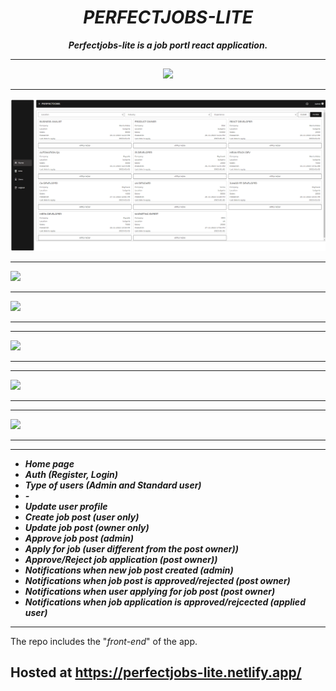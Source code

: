 <h1 align="center"><i>PERFECTJOBS-LITE</i></h1>

**_<p align="center">Perfectjobs-lite is a job portl react application.</p>_**

<hr />

<p align="center">
  <a href="https://perfectjobs-lite.netlify.app/">
    <img src="./home.png" />
    <hr />
    <img src="./imgs/admin-view.png" />
    <hr />
    <img src="./applied-jobs.png" />
    <hr />
    <img src="./user-profile.png" />
    <hr />
    <hr />
    <img src="./posted-jobs.png" />
    <hr />
    <hr />
    <img src="./notifications.png" />
    <hr />
    <hr />
    <img src="./login.png" />
    <hr />

  </a>
<p>



  <hr />

  - <i><b>Home page</b></i>
  - <i><b>Auth (Register, Login)</b></i>
  - <i><b>Type of users (Admin and Standard user)</b></i>
  - <i><b>-</b></i>
  - <i><b>Update user profile</b></i>
  - <i><b>Create job post (user only)</b></i>
  - <i><b>Update job post (owner only)</b></i>
  - <i><b>Approve job post (admin)</b></i>
  - <i><b>Apply for job (user different from the post owner))</b></i>
  - <i><b>Approve/Reject job application (post owner))</b></i>
  - <i><b>Notifications when new job post created (admin)</b></i>
  - <i><b>Notifications when job post is approved/rejected (post owner)</b></i>
  - <i><b>Notifications when user applying for job post (post owner)</b></i>
  - <i><b>Notifications when job application is approved/rejcected (applied user)</b></i>

  <hr />

  The repo includes the "<i>front-end</i>" of the app.

<h2>Hosted at <a href="https://perfectjobs-lite.netlify.app/" />https://perfectjobs-lite.netlify.app/</h2>

